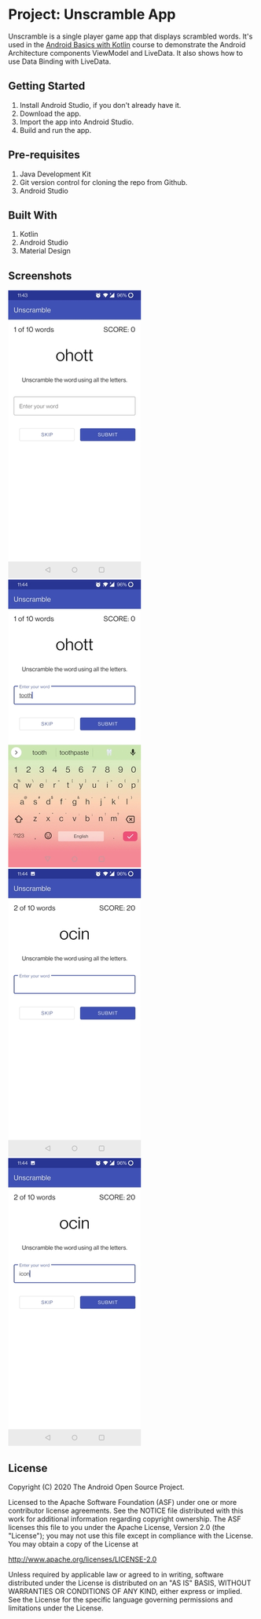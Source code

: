 # Project: Unscramble App
Unscramble is  a single player game app that displays scrambled words. It's used in the 
[Android Basics with Kotlin](https://developer.android.com/courses/android-basics-kotlin/course) course to demonstrate the Android Architecture components ViewModel and LiveData. It also shows how to use Data Binding with LiveData.

## Getting Started
1. Install Android Studio, if you don't already have it.
2. Download the app.
3. Import the app into Android Studio.
4. Build and run the app.

## Pre-requisites
1. Java Development Kit
2. Git version control for cloning the repo from Github.
3. Android Studio

## Built With
1. Kotlin
2. Android Studio
3. Material Design

## Screenshots
![screenshot1](app/src/main/res/drawable/unscramble1.jpg)
![screenshot2](app/src/main/res/drawable/unscramble2.jpg)
![screenshot3](app/src/main/res/drawable/unscramble3.jpg)
![screenshot4](app/src/main/res/drawable/unscramble4.jpg)

License
-------

Copyright (C) 2020 The Android Open Source Project.

Licensed to the Apache Software Foundation (ASF) under one or more contributor
license agreements.  See the NOTICE file distributed with this work for
additional information regarding copyright ownership.  The ASF licenses this
file to you under the Apache License, Version 2.0 (the "License"); you may not
use this file except in compliance with the License.  You may obtain a copy of
the License at

  http://www.apache.org/licenses/LICENSE-2.0

Unless required by applicable law or agreed to in writing, software
distributed under the License is distributed on an "AS IS" BASIS, WITHOUT
WARRANTIES OR CONDITIONS OF ANY KIND, either express or implied.  See the
License for the specific language governing permissions and limitations under
the License.

